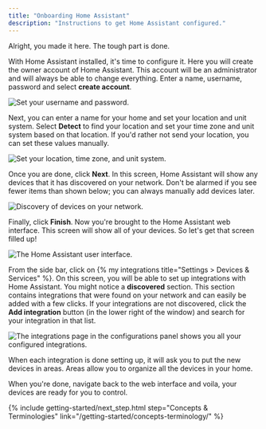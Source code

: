 ```yaml
---
title: "Onboarding Home Assistant"
description: "Instructions to get Home Assistant configured."
---
```


Alright, you made it here. The tough part is done.

With Home Assistant installed, it's time to configure it. Here you will create the owner account of Home Assistant. This account will be an administrator and will always be able to change everything. Enter a name, username, password and select **create account**.

![Set your username and password.](/images/getting-started/username.png)

Next, you can enter a name for your home and set your location and unit system. Select **Detect** to find your location and set your time zone and unit system based on that location. If you'd rather not send your location, you can set these values manually.

![Set your location, time zone, and unit system.](/images/getting-started/location.png)

Once you are done, click **Next**. In this screen, Home Assistant will show any devices that it has discovered on your network. Don't be alarmed if you see fewer items than shown below; you can always manually add devices later.

![Discovery of devices on your network.](/images/getting-started/devices.png)

Finally, click **Finish**. Now you're brought to the Home Assistant web interface. This screen will show all of your devices. So let's get that screen filled up!

![The Home Assistant user interface.](/images/getting-started/lovelace.png)

From the side bar, click on {% my integrations title="Settings > Devices & Services" %}. On this screen, you will be able to set up integrations with Home Assistant. You might notice a **discovered** section. This section contains integrations that were found on your network and can easily be added with a few clicks. If your integrations are not discovered, click the **Add integration** button (in the lower right of the window) and search for your integration in that list.

![The integrations page in the configurations panel shows you all your configured integrations.](/images/getting-started/integrations.png)

When each integration is done setting up, it will ask you to put the new devices in areas. Areas allow you to organize all the devices in your home.

When you're done, navigate back to the web interface and voila, your devices are ready for you to control.

{% include getting-started/next_step.html step="Concepts & Terminologies" link="/getting-started/concepts-terminology/" %}
